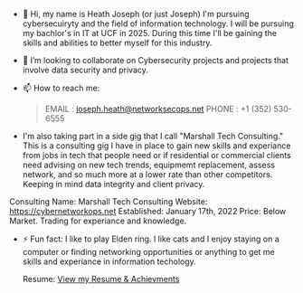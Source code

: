 - 👋 Hi, my name is Heath Joseph (or just Joseph)
I'm pursuing cybersecuiryty and the field of information technology. I will be pursuing my bachlor's in IT at UCF in 2025.
During this time I'll be gaining the skills and abilities to better myself for this industry.

- 💞️ I’m looking to collaborate on Cybersecurity projects and projects that involve data security and privacy. 
- 📫 How to reach me:
  >EMAIL : joseph.heath@networksecops.net
  >PHONE : +1 (352) 530-6555

- I'm also taking part in a side gig that I call "Marshall Tech Consulting." 
This is a consulting gig I have in place to gain new skills and experiance
from jobs in tech that people need or if residential or commercial clients
need advising on new tech trends, equipmemt replacement, assess network, and so much 
more at a lower rate than other competitors. Keeping in mind data integrity and client privacy. 

Consulting Name: Marshall Tech Consulting
Website: https://cybernetworkops.net
Established: January 17th, 2022
Price: Below Market. Trading for experiance and knowledge. 

  
- ⚡ Fun fact: I like to play Elden ring. I like cats and I enjoy staying on a computer or finding networking opportunities
  or anything to get me skills and experiance in information techology.

  Resume:
 [View my Resume & Achievments](https://github.com/baowulf-hunter20/baowulf-hunter20/blob/main/Joseph's%20Resume%20-%20May%202024-1.pdf)

<!---
